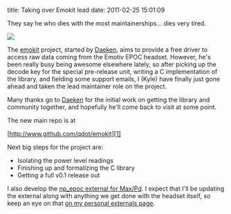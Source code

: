 title: Taking over Emokit lead
date: 2011-02-25 15:01:09 

They say he who dies with the most maintainerships... dies very tired.

![](/images/2011-02-25-taking-over-emokit-lead/emotiv.gif)

The [emokit][1] project, started by [Daeken][2], aims to provide a
free driver to access raw data coming from the Emotiv EPOC
headset. However, he's been really busy being awesome elsewhere
lately, so after picking up the decode key for the special pre-release
unit, writing a C implementation of the library, and fielding some
support emails, I (Kyle) have finally just gone ahead and taken the
lead maintainer role on the project.

Many thanks go to [Daeken][2] for the initial work on getting the
library and community together, and hopefully he'll come back to visit
at some point.

The new main repo is at

[http://www.github.com/qdot/emokit][1]

Next big steps for the project are:

* Isolating the power level readings
* Finishing up and formalizing the C library
* Getting a full v0.1 release out

I also develop the [np_epoc external for Max/Pd][3]. I expect that I'll
be updating the external along with anything we get done with the
headset itself, so keep an eye on that [on my personal externals page][4].


[1]: http://www.github.com/qdot/emokit/
[2]: http://daeken.com/
[3]: http://www.github.com/qdot/np_epoc/
[4]: http://www.nonpolynomial.com/externals/
